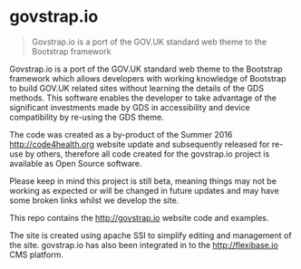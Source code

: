 # govstrap.io

> Govstrap.io is a port of the GOV.UK standard web theme to the Bootstrap framework

Govstrap.io is a port of the GOV.UK standard web theme to the Bootstrap framework which allows developers with working knowledge of Bootstrap to build GOV.UK related sites without learning the details of the GDS methods. This software enables the developer to take advantage of the significant investments made by GDS in accessibility and device compatibility by re-using the GDS theme.

The code was created as a by-product of the Summer 2016 http://code4health.org website update and subsequently released for re-use by others, therefore all code created for the govstrap.io project is available as Open Source software.

Please keep in mind this project is still beta, meaning things may not be working as expected or will be changed in future updates and may have some broken links whilst we develop the site.


This repo contains the http://govstrap.io website code and examples.

The site is created using apache SSI to simplify editing and management of the site. govstrap.io has also been integrated in to the http://flexibase.io CMS platform.


